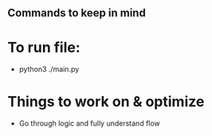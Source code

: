 ## Commands to keep in mind

# To run file:

- python3 ./main.py


# Things to work on & optimize

- Go through logic and fully understand flow
